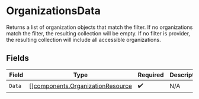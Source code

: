 # OrganizationsData

Returns a list of organization objects that match the filter. If no organizations match the filter, the resulting collection will be empty. If no filter is provider, the resulting collection will include all accessible organizations.


## Fields

| Field                                                                                | Type                                                                                 | Required                                                                             | Description                                                                          |
| ------------------------------------------------------------------------------------ | ------------------------------------------------------------------------------------ | ------------------------------------------------------------------------------------ | ------------------------------------------------------------------------------------ |
| `Data`                                                                               | [][components.OrganizationResource](../../models/components/organizationresource.md) | :heavy_check_mark:                                                                   | N/A                                                                                  |